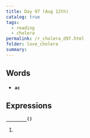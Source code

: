 ```yaml
---
title: Day 97 (Aug 12th)
catalog: true
tags: 
  - reading
  - cholera
permalink: /r_cholera_d97.html
folder: love_cholera
summary: 
---
```


## Words

-   <b data-toggle="tooltip" data-original-title="{{site.data.glossary.ac}}">`ac`</b>



## Expressions

<b data-toggle="tooltip" data-original-title="{{site.data.answers.97_a}}">`________()`</b>

1.  